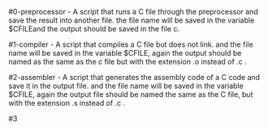 #0-preprocessor - A script that runs a C file through the preprocessor and save the result into another file. the file name will be saved in the variable $CFILEand the output should be saved in the file c.

#1-compiler - A script that compiles a C file but does not link. and the file name will be saved  in the variable $CFILE, again the output should be named as   the same as the c file but with the extension .o instead of .c .

#2-assembler - A script that generates the assembly code of a C code and save it in the output file. and the file name will be saved in the variable $CFILE,     again the output file should be named the same as the C file, but with the extension .s instead of .c  .

#3 
